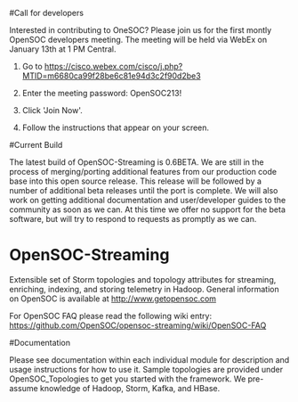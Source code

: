 #Call for developers

Interested in contributing to OneSOC? Please join us for the first montly OpenSOC developers meeting.  The meeting will be held via WebEx on January 13th at 1 PM Central. 

1. Go to https://cisco.webex.com/cisco/j.php?MTID=m6680ca99f28be6c81e94d3c2f90d2be3

2. Enter the meeting password: OpenSOC213! 
3. Click 'Join Now'. 
4. Follow the instructions that appear on your screen. 

#Current Build

The latest build of OpenSOC-Streaming is 0.6BETA.  We are still in the process of merging/porting additional
features from our production code base into this open source release.  This release will be followed by
a number of additional beta releases until the port is complete.  We will also work on getting additional 
documentation and user/developer guides to the community as soon as we can.  At this time we offer no support
for the beta software, but will try to respond to requests as promptly as we can.

# OpenSOC-Streaming

Extensible set of Storm topologies and topology attributes for streaming, enriching, indexing, and storing telemetry in Hadoop.  General information on OpenSOC is available at http://www.getopensoc.com

For OpenSOC FAQ please read the following wiki entry:  https://github.com/OpenSOC/opensoc-streaming/wiki/OpenSOC-FAQ


#Documentation

Please see documentation within each individual module for description and usage instructions for how to use it.  Sample topologies are provided under OpenSOC_Topologies to get you started with the framework.  We pre-assume knowledge of Hadoop, Storm, Kafka, and HBase.
